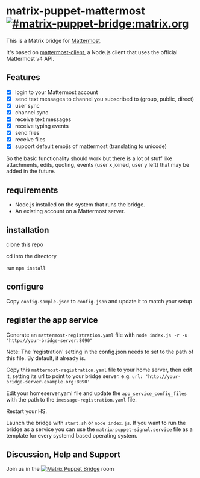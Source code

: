 # matrix-puppet-mattermost [![#matrix-puppet-bridge:matrix.org](https://img.shields.io/matrix/matrix-puppet-bridge:matrix.org.svg?label=%23matrix-puppet-bridge%3Amatrix.org&logo=matrix&server_fqdn=matrix.org)](https://matrix.to/#/#matrix-puppet-bridge:matrix.org)

This is a Matrix bridge for [Mattermost](https://mattermost.com/).

It's based on [mattermost-client](https://github.com/loafoe/mattermost-client), a Node.js client that uses the official Mattermost v4 API.

## Features

- [x] login to your Mattermost account
- [x] send text messages to channel you subscribed to (group, public, direct)
- [x] user sync
- [x] channel sync
- [x] receive text messages
- [x] receive typing events
- [x] send files
- [x] receive files
- [x] support default emojis of mattermost (translating to unicode)

So the basic functionality should work but there is a lot of stuff like attachments, edits, quoting, events (user x joined, user y left) that may be added in the future.

## requirements

- Node.js installed on the system that runs the bridge.
- An existing account on a Mattermost server.

## installation

clone this repo

cd into the directory

run `npm install`

## configure

Copy `config.sample.json` to `config.json` and update it to match your setup

## register the app service

Generate an `mattermost-registration.yaml` file with `node index.js -r -u "http://your-bridge-server:8090"`

Note: The 'registration' setting in the config.json needs to set to the path of this file. By default, it already is.

Copy this `mattermost-registration.yaml` file to your home server, then edit it, setting its url to point to your bridge server. e.g. `url: 'http://your-bridge-server.example.org:8090'`

Edit your homeserver.yaml file and update the `app_service_config_files` with the path to the `imessage-registration.yaml` file.

Restart your HS.

Launch the bridge with `start.sh` or `node index.js`. If you want to run the bridge as a service you can use the `matrix-puppet-signal.service` file as a template for every systemd based operating system.

## Discussion, Help and Support

Join us in the [![Matrix Puppet Bridge](https://user-images.githubusercontent.com/13843293/52007839-4b2f6580-24c7-11e9-9a6c-14d8fc0d0737.png)](https://matrix.to/#/#matrix-puppet-bridge:matrix.org) room
